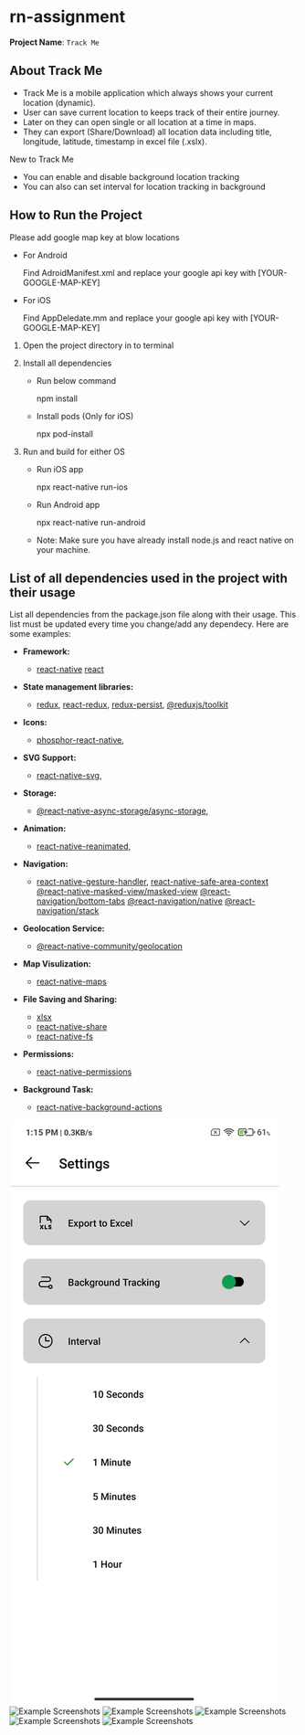 # rn-assignment

**Project Name**: `Track Me`

## About Track Me

-  Track Me is a mobile application which always shows your current location (dynamic).
-  User can save current location to keeps track of their entire journey.
-  Later on they can open single or all location at a time in maps.
-  They can export (Share/Download) all location data including title, longitude, latitude, timestamp in excel file (.xslx).

New to Track Me

-  You can enable and disable background location tracking
-  You can also can set interval for location tracking in background

## How to Run the Project

Please add google map key at blow locations

   - For Android
   
      Find AdroidManifest.xml and replace your google api key with [YOUR-GOOGLE-MAP-KEY]
   
   - For iOS
   
      Find AppDeledate.mm and replace your google api key with [YOUR-GOOGLE-MAP-KEY]

1. Open the project directory in to terminal

2. Install all dependencies
   
   - Run below command

     npm install

   - Install pods (Only for iOS)

     npx pod-install
   
2. Run and build for either OS

   - Run iOS app
     
     npx react-native run-ios

   - Run Android app
 
     npx react-native run-android


   - Note: Make sure you have already install node.js and react native on your machine.

## List of all dependencies used in the project with their usage

List all dependencies from the package.json file along with their usage. This list must be updated every time you change/add any dependecy. Here are some examples:

- **Framework:**

  - [react-native](https://github.com/facebook/react-native)
    [react](https://github.com/facebook/react)
  
- **State management libraries:**

  - [redux](http://redux.js.org/), 
    [react-redux](https://react-redux.js.org/), 
    [redux-persist](https://github.com/rt2zz/redux-persist), 
    [@reduxjs/toolkit](https://redux-toolkit.js.org/)

- **Icons:**

  - [phosphor-react-native](https://github.com/duongdev/phosphor-react-native),

- **SVG Support:**

  - [react-native-svg](https://github.com/software-mansion/react-native-svg),

- **Storage:**

  - [@react-native-async-storage/async-storage](https://github.com/react-native-async-storage/async-storage),

- **Animation:**

  - [react-native-reanimated](https://github.com/software-mansion/react-native-reanimated),

- **Navigation:**

  - [react-native-gesture-handler](https://github.com/kmagiera/react-native-gesture-handler),
    [react-native-safe-area-context](https://github.com/th3rdwave/react-native-safe-area-context)
    [@react-native-masked-view/masked-view](https://github.com/react-native-masked-view/masked-view)
    [@react-navigation/bottom-tabs](https://github.com/react-navigation/react-navigation)
    [@react-navigation/native](https://github.com/react-navigation/react-navigation)
    [@react-navigation/stack](https://github.com/react-navigation/react-navigation)

- **Geolocation Service:**

  - [@react-native-community/geolocation](https://github.com/michalchudziak/react-native-geolocation)

- **Map Visulization:**

  - [react-native-maps](https://github.com/react-native-maps/react-native-maps)

- **File Saving and Sharing:**

  - [xlsx](https://github.com/SheetJS/sheetjs)
  - [react-native-share](https://github.com/react-native-community/react-native-share)
  - [react-native-fs](https://github.com/itinance/react-native-fs)

- **Permissions:**

  - [react-native-permissions](https://github.com/zoontek/react-native-permissions)

- **Background Task:**

  - [react-native-background-actions](https://github.com/Rapsssito/react-native-background-actions)

![Example Screenshots](./screen-shots/s6.jpg)
![Example Screenshots](./screen-shots/s1.jpg)
![Example Screenshots](./screen-shots/s2.jpg)
![Example Screenshots](./screen-shots/s3.jpg)
![Example Screenshots](./screen-shots/s4.jpg)
![Example Screenshots](./screen-shots/s5.jpg)
